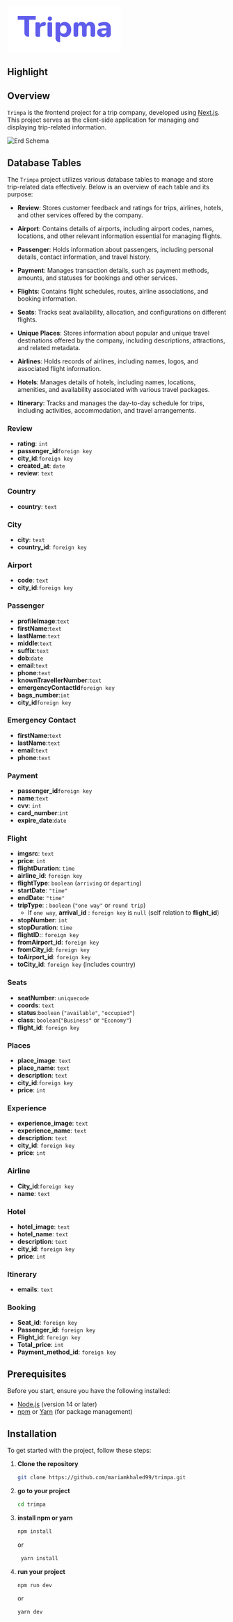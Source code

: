 ![Trimpa Logo](./public/logo.svg)

## Highlight

## Overview

`Trimpa` is the frontend project for a trip company, developed using [Next.js](https://nextjs.org/). This project serves as the client-side application for managing and displaying trip-related information.

![Erd Schema](./prisma-erd.svg)

## Database Tables

The `Trimpa` project utilizes various database tables to manage and store trip-related data effectively. Below is an overview of each table and its purpose:

- **Review**: Stores customer feedback and ratings for trips, airlines, hotels, and other services offered by the company.

- **Airport**: Contains details of airports, including airport codes, names, locations, and other relevant information essential for managing flights.

- **Passenger**: Holds information about passengers, including personal details, contact information, and travel history.

- **Payment**: Manages transaction details, such as payment methods, amounts, and statuses for bookings and other services.

- **Flights**: Contains flight schedules, routes, airline associations, and booking information.

- **Seats**: Tracks seat availability, allocation, and configurations on different flights.

- **Unique Places**: Stores information about popular and unique travel destinations offered by the company, including descriptions, attractions, and related metadata.

- **Airlines**: Holds records of airlines, including names, logos, and associated flight information.

- **Hotels**: Manages details of hotels, including names, locations, amenities, and availability associated with various travel packages.

- **Itinerary**: Tracks and manages the day-to-day schedule for trips, including activities, accommodation, and travel arrangements.


### Review
- **rating**: `int`
- **passenger_id**`foreign key`
- **city_id**:`foreign key`
- **created_at**: `date`
- **review**: `text`

### Country
- **country**: `text`

### City
- **city**: `text`
- **country_id**: `foreign key`

### Airport
- **code**: `text`
- **city_id**:`foreign key`
  

### Passenger
- **profileImage**:`text`
- **firstName**:`text`
- **lastName**:`text`
- **middle**:`text`
- **suffix**:`text`
- **dob**:`date`
- **email**:`text`
- **phone**:`text`
- **knownTravellerNumber**:`text`
- **emergencyContactId**`foreign key`
- **bags_number**:`int`
- **city_id**`foreign key`

### Emergency Contact
- **firstName**:`text`
- **lastName**:`text`
- **email**:`text`
- **phone**:`text`

### Payment
- **passenger_id**`foreign key`
- **name**:`text`
- **cvv**: `int`
- **card_number**:`int`
- **expire_date**:`date`

### Flight
- **imgsrc**: `text`
- **price**: `int`
- **flightDuration**: `time`
- **airline_id**: `foreign key`
- **flightType**: `boolean`  (`arriving` or `departing`)
- **startDate**: `"time"`
- **endDate**: `"time"`
- **tripType**: : `boolean` (`"one way"` or `round trip`)
  - If `one way`, **arrival_id** : `foreign key` is `null` (self relation to **flight_id**)
- **stopNumber**: `int`
- **stopDuration**: `time`
- **flightID**:: `foreign key`
- **fromAirport_id**: `foreign key`
- **fromCity_id**: `foreign key`
- **toAirport_id**: `foreign key`
- **toCity_id**: `foreign key` (includes country)

### Seats
- **seatNumber**: `uniquecode`
- **coords**: `text`
- **status**:`boolean` (`"available"`, `"occupied"`)
- **class**: `boolean`(`"Business"` or `"Economy"`)
- **flight_id**: `foreign key`

### Places
- **place_image**: `text`
- **place_name**: `text`
- **description**: `text`
- **city_id**:`foreign key`
- **price**: `int`

### Experience
- **experience_image**: `text`
- **experience_name**: `text`
- **description**: `text`
- **city_id**: `foreign key`
- **price**: `int`

### Airline
- **City_id**:`foreign key`
- **name**: `text`

### Hotel
- **hotel_image**: `text`
- **hotel_name**: `text`
- **description**: `text`
- **city_id**: `foreign key`
- **price**: `int`

### Itinerary
- **emails**: `text`

### Booking
- **Seat_id**: `foreign key`
- **Passenger_id**: `foreign key`
- **Flight_id**: `foreign key`
- **Total_price**: `int`
- **Payment_method_id**: `foreign key`
## Prerequisites

Before you start, ensure you have the following installed:

- [Node.js](https://nodejs.org/) (version 14 or later)
- [npm](https://www.npmjs.com/) or [Yarn](https://yarnpkg.com/) (for package management)

## Installation

To get started with the project, follow these steps:

1. **Clone the repository**

   ```bash
   git clone https://github.com/mariamkhaled99/trimpa.git
   ```

2. **go to your project**

   ```bash
   cd trimpa
   ```

3. **install npm or yarn**

   ```bash
   npm install
   ```

   or

   ```bash
    yarn install
   ```

4. **run your project**

   ```bash
   npm run dev
   ```

   or

   ```bash
   yarn dev
   ```
